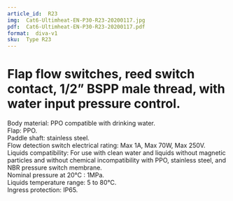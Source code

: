 ```yaml
---
article_id:  R23
img:  Cat6-Ultimheat-EN-P30-R23-20200117.jpg
pdf:  Cat6-Ultimheat-EN-P30-R23-20200117.pdf
format:  diva-v1
sku:  Type R23
---
```


# Flap flow switches, reed switch contact, 1/2” BSPP male thread, with water input pressure control.

Body material: PPO compatible with drinking water.   
Flap: PPO.  
Paddle shaft: stainless steel.  
Flow detection switch electrical rating: Max 1A, Max 70W, Max 250V.   
Liquids compatibility: For use with clean water and liquids without magnetic
particles and without chemical incompatibility with PPO,
stainless steel, and NBR pressure switch membrane.  
Nominal pressure at 20°C : 1MPa.  
Liquids temperature range: 5 to 80°C.  
Ingress protection: IP65.  
